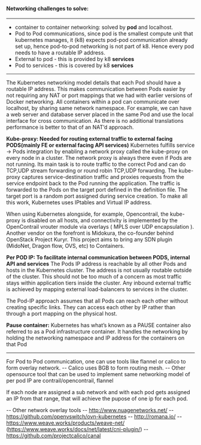 #### Networking challenges to solve:
**  **
*	container to container networking: solved by **pod** and localhost.
*	Pod to Pod communications, since pod is the smallest compute unit that kubernetes manages, it (k8) expects pod-pod communication already set up, hence pod-to-pod networking is not part of k8. Hence every pod needs to have a routable IP address.
*	External to pod - this is provided by k8 **services** 
*	Pod to services - this is covered by k8 **services**


---
The Kubernetes networking model details that each Pod should have a routable IP address. This makes communication between Pods easier by not requiring any NAT or port mappings that we had with earlier versions of Docker networking. All containers within a pod can communicate over localhost, by sharing same network namespace. For example, we can have a web server and database server placed in the same Pod and use the local interface for cross communication. As there is no additional translations performance is better to that of an NAT’d approach.

**Kube-proxy: Needed for routing external traffic to external facing PODS(mainly FE or external facing API services)**
  Kubernetes fulfills service -> Pods integration by enabling a network proxy called the kube-proxy on every node in a cluster. The network proxy is always there even if Pods are not running. Its main task is to route traffic to the correct Pod and can do TCP,UDP stream forwarding or round robin TCP,UDP forwarding. The kube-proxy captures service-destination traffic and proxies requests from the service endpoint back to the Pod running the application. The traffic is forwarded to the Pods on the target port defined in the definition file. The target port is a random port assigned during service creation. To make all this work, Kubernetes uses IPtables and Virtual IP address.

  When using Kubernetes alongside, for example, Opencontrail, the kube-proxy is disabled on all hosts, and connectivity is implemented by the OpenContrail vrouter module via overlays ( MPLS over UDP encapsulation ). Another vendor on the forefront is Midokura, the co-founder behind OpenStack Project Kuryr. This project aims to bring any SDN plugin (MidoNet, Dragon flow, OVS, etc) to Containers.

**Per POD IP: To facilitate internal communication between PODS, internal API and services**
  The Pods IP address is reachable by all other Pods and hosts in the Kubernetes cluster. The address is not usually routable outside of the cluster. This should not be too much of a concern as most traffic stays within application tiers inside the cluster. Any inbound external traffic is achieved by mapping external load-balancers to services in the cluster.

  The Pod-IP approach assumes that all Pods can reach each other without creating specific links. They can access each other by IP rather than through a port mapping on the physical host.

**Pause container:**
  Kubernetes has what’s known as a PAUSE container also referred to as a Pod infrastructure container. It handles the networking by holding the networking namespace and IP address for the containers on that Pod

---
For Pod to Pod communication, one can use tools like flannel or calico to form overlay network.
 -- Calico uses BGB to form routing mesh.
 -- Other opensource tool that can be used to implement same networking model of per pod IP are contrail/opencontrail, flannel

 If each node are assigned a sub network and with each pod gets assigned an IP from that range, that will achieve the pupose of one ip for each pod.

--
 Other network overlay tools
   -- http://www.nuagenetworks.net/
   -- https://github.com/openvswitch/ovn-kubernetes
   -- http://romana.io/
   -- https://www.weave.works/products/weave-net/  (https://www.weave.works/docs/net/latest/cni-plugin/)
   -- https://github.com/projectcalico/canal

